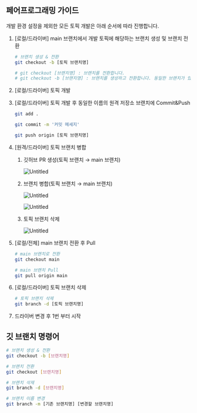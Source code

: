 ## 페어프로그래밍 가이드

개발 환경 설정을 제외한 모든 토픽 개발은 아래 순서에 따라 진행합니다.

1. [로컬/드라이버] main 브랜치에서 개발 토픽에 해당하는 브랜치 생성 및 브랜치 전환

   ```bash
   # 브랜치 생성 & 전환
   git checkout -b [토픽 브랜치명]
   
   # git checkout [브랜치명] : 브랜치를 전환합니다.
   # git checkout -b [브랜치명] : 브랜치를 생성하고 전환합니다. 동일한 브랜치가 있으면 오류가 발생합니다.
   ```

2. [로컬/드라이버] 토픽 개발

3. [로컬/드라이버] 토픽 개발 후 동일한 이름의 원격 저장소 브랜치에 Commit&Push

   ```bash
   git add .
   
   git commit -m '커밋 메세지'
   
   git push origin [토픽 브랜치명]
   ```

4. [원격/드라이버] 토픽 브랜치 병합

   1. 깃허브 PR 생성(토픽 브랜치 → main 브랜치)

      ![Untitled](https://s3-us-west-2.amazonaws.com/secure.notion-static.com/26e2083c-b2d5-4a8a-b700-ce32105916b3/Untitled.png)

   2. 브랜치 병합(토픽 브랜치 → main 브랜치)

      ![Untitled](https://s3-us-west-2.amazonaws.com/secure.notion-static.com/dcb1d4ef-2f39-4b36-991b-cfd1ffe561c6/Untitled.png)

      ![Untitled](https://s3-us-west-2.amazonaws.com/secure.notion-static.com/4c24962f-5b89-4c21-aab7-d055a98caf89/Untitled.png)

   3. 토픽 브랜치 삭제

      ![Untitled](https://s3-us-west-2.amazonaws.com/secure.notion-static.com/bd4813a2-ea1a-4e7b-beff-52e6884b07f0/Untitled.png)

5. [로컬/전체] main 브랜치 전환 후 Pull

   ```bash
   # main 브랜치로 전환
   git checkout main
   
   # main 브랜치 Pull
   git pull origin main
   ```

6. [로컬/드라이버] 토픽 브랜치 삭제

   ```bash
   # 토픽 브랜치 삭제
   git branch -d [토픽 브랜치명]
   ```

7. 드라이버 변경 후 1번 부터 시작

## 깃 브랜치 명령어

```bash
# 브랜치 생성 & 전환
git checkout -b [브랜치명]

# 브랜치 전환
git checkout [브랜치명]

# 브랜치 삭제
git branch -d [브랜치명]

# 브랜치 이름 변경
git branch -m [기존 브랜치명] [변경할 브랜치명]
```